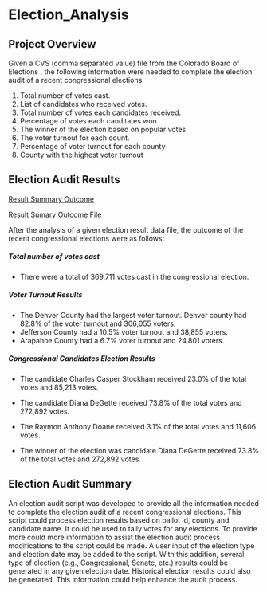 # Election_Analysis


## Project Overview

Given a CVS (comma separated value) file from the Colorado Board of Elections , the following information were needed to complete the election audit of a recent congressional elections.

1. Total number of votes cast.
2. List of candidates who received votes. 
3. Total number of votes each candidates received.
4.  Percentage of votes each canditates won.
5. The winner of the election based on popular votes.
6. The voter turnout for each count.
7. Percentage of voter turnout for each county
8. County with the highest voter turnout


## Election Audit Results

[Result Summary Outcome](https://github.com/fmgribbon/Election_Analysis/blob/main/TerminalOutput.PNG)

[Result Sumary Outcome File](https://github.com/fmgribbon/Election_Analysis/blob/main/election_analysis.txt)

After the analysis of a given election result data file,  the outcome of the recent congressional elections were as follows:

##### Total number of votes cast
-	There were a total of 369,711 votes cast in the congressional election.

##### Voter Turnout Results 
 
-	The Denver County had the largest voter turnout. Denver county had 82.8% of the voter turnout and 306,055 voters. 
-	Jefferson County had a 10.5% voter turnout and 38,855 voters.
-	Arapahoe County had a 6.7% voter turnout and 24,801 voters. 

##### Congressional Candidates  Election Results
-	The candidate Charles Casper Stockham received 23.0% of the total votes and 85,213 votes.
-	The candidate Diana DeGette received 73.8% of the total votes and 272,892 votes.
-	The Raymon Anthony Doane received 3.1% of the total votes and  11,606 votes.

-	The winner of the election was candidate Diana DeGette received 73.8% of the total votes and 272,892 votes.

## Election Audit Summary

An election audit script was developed to provide all the information needed to complete the election audit of a recent congressional elections. 
This script could process election results based on ballot id, county and candidate name. It could be used to tally votes for any elections. 
To provide more could more information to assist the election audit process modifications to the script could be made. A user input of the election type and election date may be added to the script. With this addition, several type of election (e.g., Congressional, Senate, etc.) results could be generated in any given election date. 
Historical election results could also be generated. This information could help enhance the audit process.
